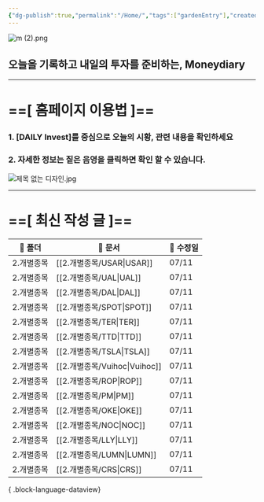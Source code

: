 ```yaml
---
{"dg-publish":true,"permalink":"/Home/","tags":["gardenEntry"],"created":"2025-06-09T13:40:49.286+09:00","updated":"2025-07-10T17:49:28.868+09:00"}
---
```


![m (2).png](/img/user/attachments/m%20(2).png)
## 오늘을 기록하고 내일의 투자를 준비하는, Moneydiary

------

# ==[ 홈페이지 이용법 ]==  

### 1. [DAILY Invest]를 중심으로 오늘의 시황, 관련 내용을 확인하세요

### 2. 자세한 정보는 짙은 음영을 클릭하면 확인 할 수 있습니다.

![제목 없는 디자인.jpg](/img/user/attachments/%EC%A0%9C%EB%AA%A9%20%EC%97%86%EB%8A%94%20%EB%94%94%EC%9E%90%EC%9D%B8.jpg)

----

# ==[ 최신 작성 글 ]==

| 📁 폴더  | 📄 문서                        | 📅 수정일 |
| ------ | ---------------------------- | ------ |
| 2.개별종목 | [[2.개별종목/USAR\|USAR]]     | 07/11  |
| 2.개별종목 | [[2.개별종목/UAL\|UAL]]       | 07/11  |
| 2.개별종목 | [[2.개별종목/DAL\|DAL]]       | 07/11  |
| 2.개별종목 | [[2.개별종목/SPOT\|SPOT]]     | 07/11  |
| 2.개별종목 | [[2.개별종목/TER\|TER]]       | 07/11  |
| 2.개별종목 | [[2.개별종목/TTD\|TTD]]       | 07/11  |
| 2.개별종목 | [[2.개별종목/TSLA\|TSLA]]     | 07/11  |
| 2.개별종목 | [[2.개별종목/Vuihoc\|Vuihoc]] | 07/11  |
| 2.개별종목 | [[2.개별종목/ROP\|ROP]]       | 07/11  |
| 2.개별종목 | [[2.개별종목/PM\|PM]]         | 07/11  |
| 2.개별종목 | [[2.개별종목/OKE\|OKE]]       | 07/11  |
| 2.개별종목 | [[2.개별종목/NOC\|NOC]]       | 07/11  |
| 2.개별종목 | [[2.개별종목/LLY\|LLY]]       | 07/11  |
| 2.개별종목 | [[2.개별종목/LUMN\|LUMN]]     | 07/11  |
| 2.개별종목 | [[2.개별종목/CRS\|CRS]]       | 07/11  |

{ .block-language-dataview}

